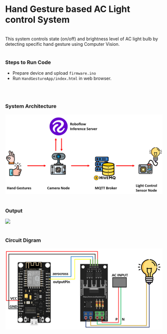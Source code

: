 # Hand Gesture based AC Light control System
<br>
This system controls state (on/off) and brightness level of AC light bulb by detecting specific hand gesture using Computer Vision.
<br></br>
<h3>Steps to Run Code</h3>
<ul>
  <li>Prepare device and upload <code>firmware.ino</code></li>
  <li>Run <code>HandGestureApp/index.html</code> in web browser.</li>
</ul><br><br>
<h3>System Architecture</h3>
<img src="https://github.com/tim3in/cv-handgesture-lightcontrol/blob/main/system.png" width="600px"><br><br>

<h3>Output</h3>
<img src="https://github.com/tim3in/cv-handgesture-lightcontrol/blob/main/output_gif.gif" width="800px"><br><br>

<h3>Circuit Digram</h3>
<img src="https://github.com/tim3in/cv-handgesture-lightcontrol/blob/main/circuit_dimmer_3v.png" width="600px"><br><br>
